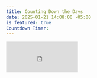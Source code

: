 ```yaml
---
title: Counting Down the Days
date: 2025-01-21 14:08:00 -05:00
is featured: true
Countdown Timer: 
---
```


<iframe src="https://free.timeanddate.com/countdown/i9qd9a58/n263/cf111/cm0/cu4/ct0/cs0/ca0/cr0/ss0/cac000/cpc000/pc66c/tc66c/fn3/fs100/szw192/szh81/tatTime%20to%202029%20Inauguration/tac000/tptTime%20since%20Event%20started%20in/tpc000/mac000/mpc000/iso2029-01-20T00:00:00/bo2/pd2" allowtransparency="true" frameborder="0" width="194" height="83"></iframe>


